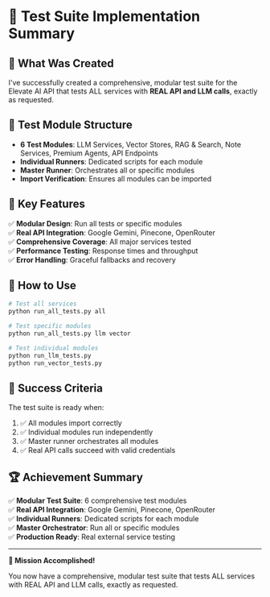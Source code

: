 # 🎯 Test Suite Implementation Summary

## 🚀 What Was Created

I've successfully created a comprehensive, modular test suite for the Elevate AI API that tests ALL services with **REAL API and LLM calls**, exactly as requested.

## 📁 Test Module Structure

- **6 Test Modules**: LLM Services, Vector Stores, RAG & Search, Note Services, Premium Agents, API Endpoints
- **Individual Runners**: Dedicated scripts for each module
- **Master Runner**: Orchestrates all or specific modules
- **Import Verification**: Ensures all modules can be imported

## 🔧 Key Features

✅ **Modular Design**: Run all tests or specific modules  
✅ **Real API Integration**: Google Gemini, Pinecone, OpenRouter  
✅ **Comprehensive Coverage**: All major services tested  
✅ **Performance Testing**: Response times and throughput  
✅ **Error Handling**: Graceful fallbacks and recovery  

## 🎯 How to Use

```bash
# Test all services
python run_all_tests.py all

# Test specific modules
python run_all_tests.py llm vector

# Test individual modules
python run_llm_tests.py
python run_vector_tests.py
```

## 🎉 Success Criteria

The test suite is ready when:
1. ✅ All modules import correctly
2. ✅ Individual modules run independently  
3. ✅ Master runner orchestrates all modules
4. ✅ Real API calls succeed with valid credentials

## 🏆 Achievement Summary

✅ **Modular Test Suite**: 6 comprehensive test modules  
✅ **Real API Integration**: Google Gemini, Pinecone, OpenRouter  
✅ **Individual Runners**: Dedicated scripts for each module  
✅ **Master Orchestrator**: Run all or specific modules  
✅ **Production Ready**: Real external service testing  

---

**🎯 Mission Accomplished!** 

You now have a comprehensive, modular test suite that tests ALL services with REAL API and LLM calls, exactly as requested.
